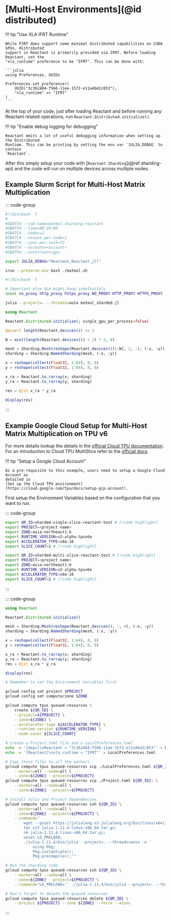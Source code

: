 # [Multi-Host Environments](@id distributed)

!!! tip "Use XLA IFRT Runtime"

    While PJRT does support some minimal distributed capabilities on CUDA GPUs, distributed
    support in Reactant is primarily provided via IFRT. Before loading Reactant, set the
    "xla_runtime" preference to be "IFRT". This can be done with:

    ```julia
    using Preferences, UUIDs

    Preferences.set_preference!(
        UUID("3c362404-f566-11ee-1572-e11a4b42c853"),
        "xla_runtime" => "IFRT"
    )
    ```

At the top of your code, just after loading Reactant and before running any Reactant related
operations, run `Reactant.Distributed.initialize()`.

!!! tip "Enable debug logging for debugging"

    Reactant emits a lot of useful debugging information when setting up the Distributed
    Runtime. This can be printing by setting the env var `JULIA_DEBUG` to contain
    `Reactant`.

After this simply setup your code with [`Reactant.Sharding`](@ref sharding-api) and the code
will run on multiple devices across multiple nodes.

## Example Slurm Script for Multi-Host Matrix Multiplication

::: code-group

```bash [main.sbatch]
#!/bin/bash -l
#
#SBATCH --job-name=matmul-sharding-reactant
#SBATCH --time=00:20:00
#SBATCH --nodes=2
#SBATCH --ntasks-per-node=1
#SBATCH --cpus-per-task=72
#SBATCH --account=<account>
#SBATCH --constraint=gpu

export JULIA_DEBUG="Reactant,Reactant_jll"

srun --preserve-env bash ./matmul.sh
```

```bash [matmul.sh]
#!/bin/bash -l

# Important else XLA might hang indefinitely
unset no_proxy http_proxy https_proxy NO_PROXY HTTP_PROXY HTTPS_PROXY

julia --project=. --threads=auto matmul_sharded.jl
```

```julia [matmul_sharded.jl]
using Reactant

Reactant.Distributed.initialize(; single_gpu_per_process=false)

@assert length(Reactant.devices()) >= 2

N = min((length(Reactant.devices()) ÷ 2) * 2, 8)

mesh = Sharding.Mesh(reshape(Reactant.devices()[1:N], 2, :), (:x, :y))
sharding = Sharding.NamedSharding(mesh, (:x, :y))

x = reshape(collect(Float32, 1:64), 8, 8)
y = reshape(collect(Float32, 1:64), 8, 8)

x_ra = Reactant.to_rarray(x; sharding)
y_ra = Reactant.to_rarray(y; sharding)

res = @jit x_ra * y_ra

display(res)
```

:::

## Example Google Cloud Setup for Multi-Host Matrix Multiplication on TPU v6

For more details lookup the details in the
[official Cloud TPU documentation](https://cloud.google.com/tpu/docs). For an introduction
to Cloud TPU MultiSlice refer to the
[official docs](https://cloud.google.com/tpu/docs/multislice-introduction).

!!! tip "Setup a Google Cloud Account"

    As a pre-requisite to this example, users need to setup a Google Cloud Account as
    detailed in
    [Set up the Cloud TPU environment](https://cloud.google.com/tpu/docs/setup-gcp-account).

First setup the Environment Variables based on the configuration that you want to run.

::: code-group

```bash [Single-Slice Multi-Host]
export QR_ID=sharded-single-slice-reactant-test # [!code highlight]
export PROJECT=<project name>
export ZONE=asia-northeast1-b
export RUNTIME_VERSION=v2-alpha-tpuv6e
export ACCELERATOR_TYPE=v6e-16
export SLICE_COUNT=1 # [!code highlight]
```

```bash [Multi-Slice Multi-Host]
export QR_ID=sharded-multi-slice-reactant-test # [!code highlight]
export PROJECT=<project name>
export ZONE=asia-northeast1-b
export RUNTIME_VERSION=v2-alpha-tpuv6e
export ACCELERATOR_TYPE=v6e-16
export SLICE_COUNT=2 # [!code highlight]
```

:::

::: code-group

```julia [Sharded Matrix Multiply]
using Reactant

Reactant.Distributed.initialize()

mesh = Sharding.Mesh(reshape(Reactant.devices(), :, 4), (:x, :y))
sharding = Sharding.NamedSharding(mesh, (:x, :y))

x = reshape(collect(Float32, 1:64), 8, 8)
y = reshape(collect(Float32, 1:64), 8, 8)

x_ra = Reactant.to_rarray(x; sharding)
y_ra = Reactant.to_rarray(y; sharding)
res = @jit x_ra * y_ra

display(res)
```

```bash [Bash Script]
# Remember to set the Environment Variables first

gcloud config set project $PROJECT
gcloud config set compute/zone $ZONE

gcloud compute tpus queued-resources \
    create ${QR_ID} \
    --project=${PROJECT} \
    --zone=${ZONE} \
    --accelerator-type ${ACCELERATOR_TYPE} \
    --runtime-version ${RUNTIME_VERSION} \
    --node-count ${SLICE_COUNT}

# Create a Project.toml file and a LocalPreferences.toml
echo -e '[deps]\nReactant = "3c362404-f566-11ee-1572-e11a4b42c853"' > Project.toml
echo -e '[Reactant]\nxla_runtime = "IFRT"' > LocalPreferences.toml

# Copy these files to all the workers
gcloud compute tpus queued-resources scp ./LocalPreferences.toml ${QR_ID}: \
    --worker=all --node=all \
    --zone=${ZONE} --project=${PROJECT}
gcloud compute tpus queued-resources scp ./Project.toml ${QR_ID}: \
    --worker=all --node=all \
    --zone=${ZONE} --project=${PROJECT}

# Install Julia and Project Dependencies
gcloud compute tpus queued-resources ssh ${QR_ID} \
    --worker=all --node=all \
    --zone=${ZONE} --project=${PROJECT} \
    --command="
        wget --quiet https://julialang-s3.julialang.org/bin/linux/x64/1.11/julia-1.11.4-linux-x86_64.tar.gz;
        tar xzf julia-1.11.4-linux-x86_64.tar.gz;
        rm julia-1.11.4-linux-x86_64.tar.gz;
        unset LD_PRELOAD;
        ./julia-1.11.4/bin/julia --project=. --threads=auto -e '
            using Pkg;
            Pkg.instantiate();
            Pkg.precompile();'"

# Run the sharding code
gcloud compute tpus queued-resources ssh ${QR_ID} \
    --worker=all --node=all \
    --zone=${ZONE} --project=${PROJECT} \
    --command="LD_PRELOAD='' ./julia-1.11.4/bin/julia --project=. --threads=auto <code>"

# Don't forget to delete the queued resources
gcloud compute tpus queued-resources delete ${QR_ID} \
    --project ${PROJECT} --zone ${ZONE} --force --async
```

:::
